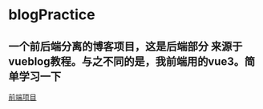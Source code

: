# blogPractice
## 一个前后端分离的博客项目，这是后端部分 来源于vueblog教程。与之不同的是，我前端用的vue3。简单学习一下

[前端项目](https://github.com/Jinwenxin/frontblog)
